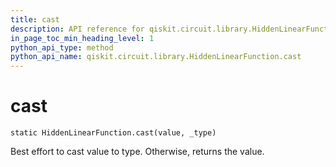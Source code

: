 ```yaml
---
title: cast
description: API reference for qiskit.circuit.library.HiddenLinearFunction.cast
in_page_toc_min_heading_level: 1
python_api_type: method
python_api_name: qiskit.circuit.library.HiddenLinearFunction.cast
---
```


# cast

<span id="qiskit.circuit.library.HiddenLinearFunction.cast" />

`static HiddenLinearFunction.cast(value, _type)`

Best effort to cast value to type. Otherwise, returns the value.


